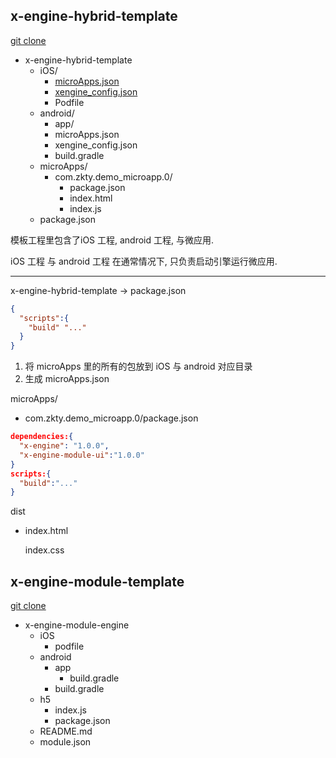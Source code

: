 ## x-engine-hybrid-template

[git clone](https://github.com/zk4/x-engine-hybrid-template)

- x-engine-hybrid-template 
  - iOS/
    - [microApps.json](./docs/configfile/config.md#microApps.json)
    - [xengine_config.json](./docs/configfile/config.md#xengine_config.json)
    - Podfile
  - android/
    - app/
    - microApps.json
    - xengine_config.json
    - build.gradle
  - microApps/
    - com.zkty.demo_microapp.0/
      - package.json
      - index.html
      - index.js
  - package.json

模板工程里包含了iOS 工程, android 工程, 与微应用.

iOS 工程 与 android 工程 在通常情况下, 只负责启动引擎运行微应用.

---

x-engine-hybrid-template -> package.json

``` json
{
  "scripts":{
    "build" "..." 
  }
}
```

1. 将 microApps 里的所有的包放到 iOS 与 android 对应目录
2. 生成 microApps.json



microApps/

- com.zkty.demo_microapp.0/package.json

``` json
dependencies:{
  "x-engine": "1.0.0",
  "x-engine-module-ui":"1.0.0"
}
scripts:{
  "build":"..."
}
```

dist

- index.html

  index.css

## x-engine-module-template
[git clone](https://github.com/zk4/x-engine-module-template)

- x-engine-module-engine
  - iOS
    - podfile
  - android
    - app
      - build.gradle
    - build.gradle
  - h5
    - index.js
    - package.json
  - README.md
  - module.json
